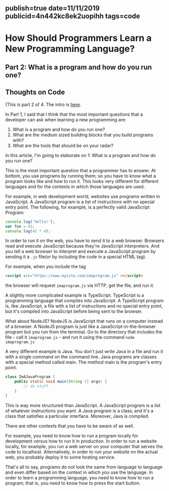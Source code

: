 publish=true
date=11/11/2019
publicid=4n442kc8ek2uopihh
tags=code
---
# How Should Programmers Learn a New Programming Language?
## Part 2: What is a program and how do you run one?
## Thoughts on Code

(This is part 2 of 4. The intro is [here](/articles/how-should-programmers-learn-a-new-programming-language-part-1.html).

In Part 1, I said that I think that the most important questions that a developer can ask when learning a new programming are:

1) What is a program and how do you run one?
2) What are the medium sized building blocks that you build programs with?
3) What are the tools that should be on your radar?

In this article, I'm going to elaborate on 1: What is a program and how do you run one?

This is the most important question that a programmer has to answer. At bottom, you use programs by running them; so you have to know what a program looks like and how to run it. This looks very different for different languages and for the contexts in which those languages are used.

For example, in web development world, websites use programs written in JavaScript. A JavaScript program is a list of instructions with no special entry point. The following, for example, is a perfectly valid JavaScript Program:

```javascript
console.log('hello!');
var foo = 42;
console.log(42 * 4);
```

In order to run it on the web, you have to send it to a web browser. Browsers read and execute JavaScript because they're JavaScript interpreters. And you tell a web browser to interpret and execute a JavaScript program by sending it a `.js` file(or by including the code in a special HTML tag).

For example, when you include the tag

```html
<script src="https://www.mysite.com/imaprogram.js" ></script>
```

the browser will request `imaprogram.js` via HTTP, get the file, and run it.

A slightly more complicated example is TypeScript. TypeScript is a programming language that compiles into JavaScript. A TypeScript program is, like JavaScript, a file with a list of instructions and no special entry point, but it's compiled into JavaScript before being sent to the browser.

What about NodeJS? NodeJS is JavaScript that runs on a computer instead of a browser. A NodeJS program is just like a JavaScript-in-the-browser program but you run from the terminal. Go to the directory that includes the file - call it `imaprogram.js` - and run it using the command `node imaprogram.js`

A very different example is Java. You don't just write Java in a file and run it with a single command on the command line. Java programs are classes with a special method called main. The method main is the program's entry point.  

```java
class ImAJavaProgram {
	public static void main(String [] args) {
    	// do stuff
    }
}
```

This is way more structured than JavaScript. A JavaScript program is a list of whatever instructions you want. A Java program is a class; and it's a class that satisfies a particular interface. Moreover, Java is compiled.

There are other contexts that you have to be aware of as well.

For example, you need to know how to run a program locally for development versus how to run it in production. In order to run a website locally, for example, you run a web server on your computer that serves the code to localhost. Alternatively, in order to run your website on the actual web, you probably deploy it to some hosting service.

That's all to say, programs do not look the same from language to language and even differ based on the context in which you use the language. In order to learn a programming language, you need to know how to run a program; that is, you need to know how to press the start button.
